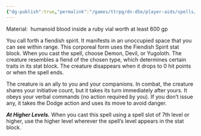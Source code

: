 ```yaml
---
{"dg-publish":true,"permalink":"/games/ttrpg/dn-d5e/player-aids/spells/level-6/summon-fiend/","tags":["TTRPG/DND/5e","concentration","verbal","somatic","material","Spell"],"noteIcon":""}
---
```


Material:  humanoid blood inside a ruby vial worth at least 600 gp

You call forth a fiendish spirit. It manifests in an unoccupied space that you can see within range. This corporeal form uses the Fiendish Spirit stat block. When you cast the spell, choose Demon, Devil, or Yugoloth. The creature resembles a fiend of the chosen type, which determines certain traits in its stat block. The creature disappears when it drops to 0 hit points or when the spell ends.

The creature is an ally to you and your companions. In combat, the creature shares your initiative count, but it takes its turn immediately after yours. It obeys your verbal commands (no action required by you). If you don’t issue any, it takes the Dodge action and uses its move to avoid danger.

**_At Higher Levels._** When you cast this spell using a spell slot of 7th level or higher, use the higher level wherever the spell’s level appears in the stat block.